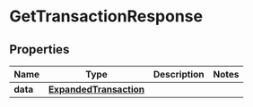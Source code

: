 

# GetTransactionResponse


## Properties

| Name | Type | Description | Notes |
|------------ | ------------- | ------------- | -------------|
|**data** | [**ExpandedTransaction**](ExpandedTransaction.md) |  |  |



